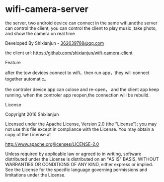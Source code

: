 # wifi-camera-server
the server, two android device can connect in the same wifi,andthe server can control the client, you can control the client to play music ,take photo, and show the camera  on real time

Developed By  Shixianjun - 362639788@qq.com

the client url: https://github.com/shixianjun/wifi-camera-client

Feature

after the tow devices connect to wifi，then run app，they will connect together automatic。

the controler device app can colose and re-open， and the client app  keep running. when the controler app reopen,the connection will be rebuild.


License

Copyright 2016 Shixianjun

Licensed under the Apache License, Version 2.0 (the "License"); you may not use this file except in compliance with the License. You may obtain a copy of the License at

http://www.apache.org/licenses/LICENSE-2.0

Unless required by applicable law or agreed to in writing, software distributed under the License is distributed on an "AS IS" BASIS, WITHOUT WARRANTIES OR CONDITIONS OF ANY KIND, either express or implied. See the License for the specific language governing permissions and limitations under the License.

